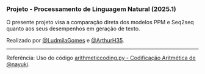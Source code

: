### Projeto - Processamento de Linguagem Natural (2025.1)

O presente projeto visa a comparação direta dos modelos PPM e Seq2seq quanto aos seus desempenhos em geração de texto.

Realizado por [@LudmilaGomes](https://github.com/LudmilaGomes) e [@ArthurH35](https://github.com/ArthurH35).

---

Referência: Uso do código [arithmeticcoding.py - Codificação Aritmética de @nayuki](https://github.com/nayuki/Reference-arithmetic-coding/tree/master).
